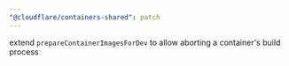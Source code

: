 ```yaml
---
"@cloudflare/containers-shared": patch
---
```


extend `prepareContainerImagesForDev` to allow aborting a container's build process
